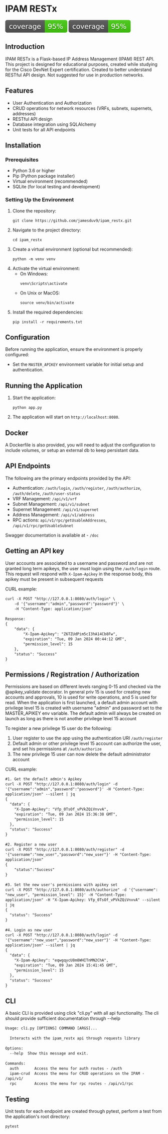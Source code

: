 # IPAM RESTx
![Alt text](./coverage.svg)
<img src="./coverage.svg">
## Introduction
IPAM RESTx is a Flask-based IP Address Management (IPAM) REST API. This project is designed for educational purposes, created while studying for the Cisco DevNet Expert certification. Created to better understand RESTful API design. Not suggested for use in production networks.

## Features
- User Authentication and Authorization
- CRUD operations for network resources (VRFs, subnets, supernets, addresses)
- RESTful API design
- Database integration using SQLAlchemy
- Unit tests for all API endpoints

## Installation

### Prerequisites
- Python 3.6 or higher
- Pip (Python package installer)
- Virtual environment (recommended)
- SQLite (for local testing and development)

### Setting Up the Environment
1. Clone the repository:
   ```
   git clone https://github.com/jamesduv9/ipam_restx.git
   ```
2. Navigate to the project directory:
   ```
   cd ipam_restx
   ```
3. Create a virtual environment (optional but recommended):
   ```
   python -m venv venv
   ```
4. Activate the virtual environment:
   - On Windows:
     ```
     venv\Scripts\activate
     ```
   - On Unix or MacOS:
     ```
     source venv/bin/activate
     ```
5. Install the required dependencies:
   ```
   pip install -r requirements.txt
   ```

## Configuration
Before running the application, ensure the environment is properly configured:
- Set the `MASTER_APIKEY` environment variable for initial setup and authentication.

## Running the Application
1. Start the application:
   ```
   python app.py
   ```
2. The application will start on `http://localhost:8080`.

## Docker
A Dockerfile is also provided, you will need to adjust the configuration to include volumes, or setup an external db to keep persistant data.

## API Endpoints
The following are the primary endpoints provided by the API:
- Authentication: `/auth/login`, `/auth/register`, `/auth/authorize`, `/auth/delete`, `/auth/user-status`
- VRF Management: `/api/v1/vrf`
- Subnet Management: `/api/v1/subnet`
- Supernet Management: `/api/v1/supernet`
- Address Management: `/api/v1/address`
- RPC actions: `api/v1/rpc/getUsableAddresses`, `/api/v1/rpc/getUsableSubnet`

Swagger documentation is available at - `/doc`

## Getting an API key
User accounts are associated to a username and password and are not granted long term apikeys, the user must login using the `/auth/login` route. This request will respond with `X-Ipam-Apikey` in the response body, this apikey must be present in subsequent requests

CURL example:
```
curl -X POST "http://127.0.0.1:8080/auth/login" \ 
    -d '{"username":"admin","password":"password"}' \
    -H "Content-Type: application/json"

Response:
{
    "data": {
        "X-Ipam-Apikey": "Z6TZUdPim5cI3hA14Cb8Fw",
        "expiration": "Tue, 09 Jan 2024 00:44:12 GMT",
        "permission_level": 15
    },
    "status": "Success"
}
```

## Permissions / Registration / Authorization
Permissions are based on different levels ranging 0-15 and checked via the @apikey_validate decorator. In general priv 15 is used for creating new accounts and approvals, 10 is used for write operations, and 5 is used for read. When the application is first launched, a default admin account with privilege level 15 is created with username "admin" and password set to the MASTER_APIKEY env variable. The default admin will always be created on launch as long as there is not another privilege level 15 account

To register a new privilege 15 user do the following:
1. User register to use the app using the authentication URI `/auth/register`
2. Default admin or other privilege level 15 account can authorize the user, and set his permissions at `/auth/authorize`
3. The new privilege 15 user can now delete the default administrator account

CURL example:
```
#1. Get the default admin's Apikey
curl -X POST "http://127.0.0.1:8080/auth/login" -d '{"username":"admin","password":"password"}' -H "Content-Type: application/json" --silent | jq
{
  "data": {
    "X-Ipam-Apikey": "Vfp_0TsOf_vPVkZQiVnvvA",
    "expiration": "Tue, 09 Jan 2024 15:36:38 GMT",
    "permission_level": 15
  },
  "status": "Success"
}

#2. Register a new user
curl -X POST "http://127.0.0.1:8080/auth/register" -d '{"username":"new_user","password":"new_user"}' -H "Content-Type: application/json"
{
    "status":"Success"
}

#3. Set the new user's permissions with apikey set
curl -X POST "http://127.0.0.1:8080/auth/authorize" -d '{"username": "new_user", "permission_level": 15}' -H "Content-Type: application/json" -H "X-Ipam-Apikey: Vfp_0TsOf_vPVkZQiVnvvA" --silent | jq
{
  "status": "Success"
}

#4. Login as new user
curl -X POST "http://127.0.0.1:8080/auth/login" -d '{"username":"new_user","password":"new_user"}' -H "Content-Type: application/json" --silent | jq
{
  "data": {
    "X-Ipam-Apikey": "eqwgqycU8m8WHITnMN2ChA",
    "expiration": "Tue, 09 Jan 2024 15:41:45 GMT",
    "permission_level": 15
  },
  "status": "Success"
}
```

## CLI
A basic CLI is provided using click "cli.py" with all api functionality. The cli should provide sufficient documentation through --help

```
Usage: cli.py [OPTIONS] COMMAND [ARGS]...

  Interacts with the ipam_restx api through requests library

Options:
  --help  Show this message and exit.

Commands:
  auth       Access the menu for auth routes - /auth
  ipam-crud  Access the menu for CRUD operations on the IPAM - /api/v1/
  rpc        Access the menu for rpc routes - /api/v1/rpc
```

## Testing
Unit tests for each endpoint are created through pytest, perform a test from the application's root directory:
```
pytest
```


